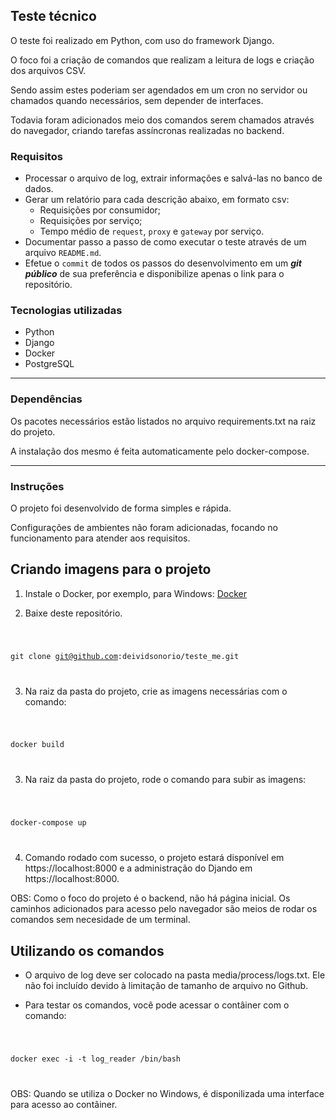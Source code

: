 ## Teste técnico

O teste foi realizado em Python, com uso do framework Django.

O foco foi a criação de comandos que realizam a leitura de logs e criação dos arquivos CSV.

Sendo assim estes poderiam ser agendados em um cron no servidor ou chamados quando necessários, sem depender de interfaces.

Todavia foram adicionados meio dos comandos serem chamados através do navegador, criando tarefas assíncronas realizadas no backend.

### Requisitos

- Processar o arquivo de log, extrair informações e salvá-las no banco de dados.
- Gerar um relatório para cada descrição abaixo, em formato csv:
  - Requisições por consumidor;
  - Requisições por serviço;
  - Tempo médio de `request`, `proxy` e `gateway` por serviço.
- Documentar passo a passo de como executar o teste através de um arquivo `README.md`.
- Efetue o `commit` de todos os passos do desenvolvimento em um ***git público*** de sua preferência e disponibilize apenas o link para o repositório.

### Tecnologias utilizadas

- Python
- Django
- Docker
- PostgreSQL

--------------
### Dependências

Os pacotes necessários estão listados no arquivo requirements.txt na raiz do projeto.

A instalação dos mesmo é feita automaticamente pelo docker-compose.

--------------

### Instruções

O projeto foi desenvolvido de forma simples e rápida. 

Configurações de ambientes não foram adicionadas, focando no funcionamento para atender aos requisitos.


## Criando imagens para o projeto

1. Instale o Docker, por exemplo, para Windows: [Docker](https://docs.docker.com/docker-for-windows/install/)

2. Baixe deste repositório.

<code>

  git clone git@github.com:deividsonorio/teste_me.git

</code>


3. Na raiz da pasta do projeto, crie as imagens necessárias com o comando:

<code>

  docker build

</code>

3. Na raiz da pasta do projeto, rode o comando para subir as imagens:

<code>

  docker-compose up

</code>

4. Comando rodado com sucesso, o projeto estará disponível em https://localhost:8000 e a administração do Djando em https://localhost:8000.

OBS: Como o foco do projeto é o backend, não há página inicial. Os caminhos adicionados para acesso pelo navegador são meios de rodar os comandos sem necesidade de um terminal.

## Utilizando os comandos

- O arquivo de log deve ser colocado na pasta media/process/logs.txt. Ele não foi incluído devido à limitação de tamanho de arquivo no Github.

- Para testar os comandos, você pode acessar o contâiner com o comando:

<code>

  docker exec -i -t log_reader /bin/bash

</code>

OBS: Quando se utiliza o Docker no Windows, é disponilizada uma interface para acesso ao contâiner.
